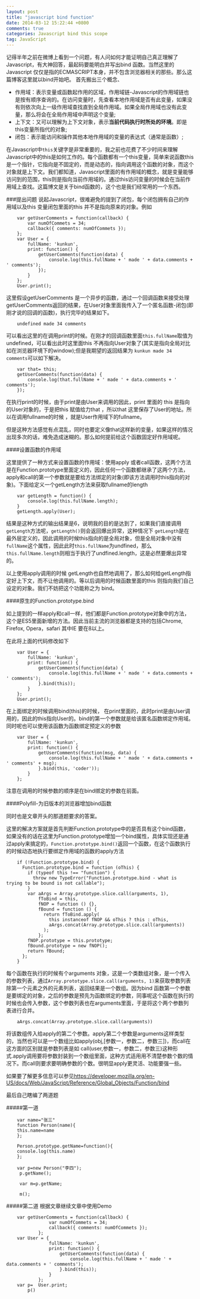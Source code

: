 ```yaml
---
layout: post
title: "javascript bind function"
date: 2014-03-12 15:22:44 +0800
comments: true
categories: Javascript bind this scope
tag: JavaScript
---
```

记得半年之前在微博上看到一个问题，有人问如何才能证明自己真正理解了Javascript，有大神回答，最起码要能明白并写出bind 函数。当然这里的Javascript 仅仅是指的ECMASCRIPT本身，并不包含浏览器相关的那些。那么这篇博客这里就以bind开始吧。
首先搬出三个概念、

- 作用域：表示变量或函数起作用的区域，作用域链-Javascript的作用域链也是按有顺序查询的。在访问变量时，先查看本地作用域是否有此变量，如果没有则依次向上一级作用域查找直到全局作用域。如果全局作用域也没有此变量，那么将会在全局作用域中声明这个变量;
- 上下文：又可以理解为上下文对象，表示**当前代码执行时所处的环境**。即是this变量所指代的对象;
- 闭包：表示能访问和操作其他本地作用域的变量的表达式（通常是函数）;

在Javascript中`this`关键字是非常重要的，我之前也花费了不少时间来理解Javascript中的this是如何工作的。每个函数都有一个this变量，简单来说函数this是一个指针，它指向是不固定的，而是动态的，指向调用这个函数的对象，而这个对象就是上下文。我们都知道，Javascript里面的有作用域的概念，就是变量能够访问到的范围，this则是指向当前作用域的。通过this访问变量的时候会在当前作用域上查找。这篇博文是关于bind函数的，这个也是我们经常用的一个东西。

###提出问题
说起Javascript，很难避免的提到了闭包，每个闭包拥有自己的作用域以及this 变量闭包里面的this 并不是指向原来的对象。例如

		var getUserComments = function(callback) {
		    var numOfCommets = 34;
		    callback({ comments: numOfCommets });
		};
		var User = {
		    fullName: 'kunkun',
		    print: function() {
		        getUserComments(function(data) {
		            console.log(this.fullName + ' made ' + data.comments + ' comments');
		        });
		    }
		};
		User.print();

这里假设getUserComments 是一个异步的函数，通过一个回调函数来接受处理getUserComments返回的结果，在User对象里面我传入了一个匿名函数-闭包(即刚才说的回调的函数)，执行完毕的结果如下。

		undefined made 34 comments

可以看出这里的在调用print的时候。在刚才的回调函数里面`this.fullName`取值为undefined，可以看出此时这里面this 不再指向User对象了(其实是指向全局对比如在浏览器环境下的window);但是我期望的返回结果为
`kunkun made 34 comments`可以如下解决。

		var that= this;
		getUserComments(function(data) {
		    console.log(that.fullName + ' made ' + data.comments + ' comments');
		});

在执行print的时候，由于print是由User来调用的因此，print 里面的 this 是指向的User对象的，于是把this 赋值给力that ，所以that 这里保存了User的地址。所以在调用fullname的时候 ，就是User作用域下的fullname。

但是这种方法感觉有点混乱，同时也要定义像that这样新的变量，如果这样的情况出现多次的话，难免造成迷糊的。那么如何提前给这个函数固定好作用域呢。

####设置函数的作用域

这里提供了一种方式来设置函数的作用域：使用apply 或者call函数，这两个方法是在Function.prototype里面定义的，因此任何一个函数都继承了这两个方法，apply和call的第一个参数就是要给方法绑定的对象(即该方法调用时this指向的对象)。下面给定义一个getLength方法来获取fullname的length

		var getLength = function() {
		    console.log(this.fullName.length);
		}
		getLength.apply(User);

结果是这种方式的输出结果是6，说明我的目的是达到了，如果我们直接调用`getLength`方法呢，`getLength()`则会返回爆出异常，这种情况下 `getLength`是在最外层定义的，因此调用的时候this指向的是全局对象，但是全局对象中没有`fullName`这个属性，因此此时`this.fullName`为undfined，那么`this.fullName.length`则相当于执行了undfined.length，这是必然要爆出异常的。

以上使用apply调用的时候 getLength也自然地调用了，那么如何给getLength指定好上下文，而不让他调用的。等以后调用的时候函数里面的this 则指向我们自己设定的对象。我们不妨把这个功能称之为 bind。

####原生的Function.prototype.bind

如上提到的一样apply和call一样，他们都是Function.prototype对象中的方法，这个是ES5里面新增的方法。因此当前主流的浏览器都是支持的包括Chrome, Firefox, Opera，safari 其中IE 要在8以上。

在此将上面的代码修改如下

		var User = {
		    fullName: 'kunkun',
		    print: function() {
		        getUserComments(function(data) {
		            console.log(this.fullName + ' made ' + data.comments + ' comments');
		        }.bind(this));
		    }
		};
		User.print();

在上面绑定的时候调用bind(this)的时候， 在print里面的，此时print是由User调用的，因此的this指向User的。bind的第一个参数就是给该匿名函数绑定作用域。同时呢也可以使用该函数为函数绑定预定义的参数

		var User = {
		    fullName: 'kunkun',
		    print: function() {
		        getUserComments(function(msg, data) {
		            console.log(this.fullName + ' made ' + data.comments + ' comments' + msg);
		        }.bind(this, 'coder'));
		    }
		};

注意在调用的时候参数的顺序是在bind绑定的参数在前面。

####Polyfill-为旧版本的浏览器增加bind函数

同时也是文章开头的那道题要求的答案。

这里的解决方案就是首先判断Function.prototype中的是否具有这个bind函数，如果没有的话在这里为Function.prototype增加一个bind属性，具体实现还是通过apply来搞定的，`Function.prototype.bind()`返回一个函数，在这个函数执行的时候动态地执行要绑定作用域的函数的apply方法

		if (!Function.prototype.bind) {
		  Function.prototype.bind = function (oThis) {
		    if (typeof this !== "function") {
		      throw new TypeError("Function.prototype.bind - what is trying to be bound is not callable");
		    }	 
		    var aArgs = Array.prototype.slice.call(arguments, 1), 
		        fToBind = this, 
		        fNOP = function () {},
		        fBound = function () {
		          return fToBind.apply(
		            this instanceof fNOP && oThis ? this : oThis, 
		            aArgs.concat(Array.prototype.slice.call(arguments))
		          );
		        };	 
		    fNOP.prototype = this.prototype;
		    fBound.prototype = new fNOP();		 
		    return fBound;
		  };
		}

每个函数在执行的时候有个arguments 对象，这是一个类数组对象，是一个传入的参数列表，通过`Array.prototype.slice.call(arguments, 1)`来获取参数列表除第一个元素之外的元素列表，返回结果是一个数组。因为bind 函数第一个参数是要绑定的对象，之后的参数是预先为函数绑定的参数，同事呢这个函数在执行的时候也会传入参数，这个参数列表也在arguments里面，于是将这个两个参数列表进行合并。

		aArgs.concat(Array.prototype.slice.call(arguments))

将该数组传入给apply的第二个参数。apply第二个参数是arguments这样类型的，当然也可以是一个数组比如apply(obj,[参数一，参数二，参数三])，而call在这方面的区别就是参数列表是如 call(user,参数一，参数二，参数三)这种形式.apply调用要将参数封装到一个数组里面，这种方式适用用不清楚参数个数的情况下。而call则要求要明确参数的个数。很明显apply更灵活、功能要强一些。

如果要了解更多信息可以参见<https://developer.mozilla.org/en-US/docs/Web/JavaScript/Reference/Global_Objects/Function/bind>

最后自己瞎编了两道题

#####第一道

		var name="张三"
		function Person(name){
		this.name=name
		};

		Person.prototype.getName=function(){
		console.log(this.name)
		};

		var p=new Person("李四");
		 p.getName();

		 var m=p.getName;

		 m();


#####第二道
根据文章继续文章中使用Demo

		var getUserComments = function(callback) {
				    var numOfCommets = 34;
				    callback({ comments: numOfCommets });
				};
		var User = {
				    fullName: 'kunkun',
				    print: function() {
				        getUserComments(function(data) {
				            console.log(this.fullName + ' made ' + data.comments + ' comments');
				        }.bind(this));
				    }
				};
		var p=	User.print;
			p()